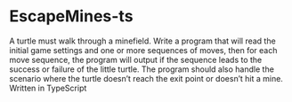 # EscapeMines-ts
A turtle must walk through a minefield. Write a program that will read the initial game settings and one or more sequences of moves, then for each move sequence, the program will output if the sequence leads to the success or failure of the little turtle. The program should also handle the scenario where the turtle doesn’t reach the exit point or doesn’t hit a mine. Written in TypeScript
